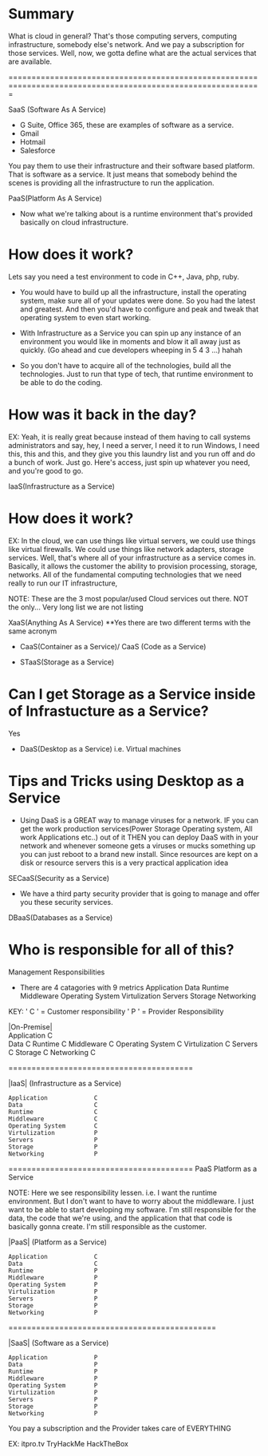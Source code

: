 # Summary
What is cloud in general? That's those computing servers, computing infrastructure, somebody else's network. And we pay a subscription for those services. Well, now, we gotta define what are the actual services that are available. 


=============================================================================================================

SaaS (Software As A Service)
- G Suite, Office 365, these are examples of software as a service.
- Gmail
- Hotmail
- Salesforce

You pay them to use their infrastructure and their software based platform. That is software as a service.
It just means that somebody behind the scenes is providing all the infrastructure to run the application.

PaaS(Platform As A Service)
- Now what we're talking about is a runtime environment that's provided basically on cloud infrastructure.

# How does it work?
Lets say you need a test environment to code in C++, Java, php, ruby. 

- You would have to build up all the infrastructure, install the operating system, make sure all of your updates were done. So you had the latest and greatest. And then you'd have to configure and peak and tweak that operating system to even start working.

- With Infrastructure as a Service you can spin up any instance of an environment you would like in moments and blow it all away just as quickly. (Go ahead and cue developers wheeping in 5 4 3 ...) hahah

- So you don't have to acquire all of the technologies, build all the technologies. Just to run that type of tech, that runtime environment to be able to do the coding. 

# How was it back in the day?
EX:
Yeah, it is really great because instead of them having to call systems administrators and say, hey, I need a server, I need it to run Windows, I need this, this and this, and they give you this laundry list and you run off and do a bunch of work. Just go. Here's access, just spin up whatever you need, and you're good to go.

IaaS(Infrastructure as a Service)
# How does it work?
EX:
In the cloud, we can use things like virtual servers, we could use things like virtual firewalls. We could use things like network adapters, storage services. Well, that's where all of your infrastructure as a service comes in. 
Basically, it allows the customer the ability to provision processing, storage, networks. All of the fundamental computing technologies that we need really to run our IT infrastructure,

NOTE: These are the 3 most popular/used Cloud services out there. NOT the only... Very long list we are not listing

XaaS(Anything As A Service) **Yes there are two different terms with the same acronym
- CaaS(Container as a Service)/ CaaS (Code as a Service)

- STaaS(Storage as a Service)
# Can I get Storage as a Service inside of Infrastucture as a Service?
 Yes

- DaaS(Desktop as a Service) i.e. Virtual machines 

# Tips and Tricks using Desktop as a Service
- Using  DaaS is a GREAT way to manage viruses for a network. IF you can get the work production services(Power Storage Operating system, All work Applications etc..) out of it THEN you can deploy DaaS with in your network and whenever someone gets a viruses or mucks something up you can just reboot to a brand new install. Since resources are kept on a disk or resource servers this is a very practical application idea

SECaaS(Security as a Service) 
- We have a third party security provider that is going to manage and offer you these security services.

DBaaS(Databases as a Service) 


# Who is responsible for all of this?

Management Responsibilities
- There are 4 catagories with 9 metrics
    Application
    Data
    Runtime
    Middleware
    Operating System
    Virtulization
    Servers
    Storage
    Networking

KEY:   ' C ' = Customer responsibility 
       ' P ' = Provider Responsibility

|On-Premise|                
    Application             C         
    Data                    C
    Runtime                 C
    Middleware              C
    Operating System        C
    Virtulization           C
    Servers                 C
    Storage                 C
    Networking              C

  ========================================

  |IaaS| (Infrastructure as a Service)

    Application             C         
    Data                    C
    Runtime                 C
    Middleware              C
    Operating System        C
    Virtulization           P
    Servers                 P
    Storage                 P
    Networking              P

========================================
PaaS Platform as a Service

NOTE: Here we see responsibility lessen. i.e. I want the runtime environment. But I don't want to have to worry about the middleware. 
I just want to be able to start developing my software. I'm still responsible for the data, the code that we're using, and the application that that code is basically gonna create. I'm still responsible as the customer.

|PaaS| (Platform as a Service)

    Application             C         
    Data                    C
    Runtime                 P
    Middleware              P
    Operating System        P
    Virtulization           P
    Servers                 P
    Storage                 P
    Networking              P

=============================================

|SaaS| (Software as a Service)  

    Application             P         
    Data                    P
    Runtime                 P
    Middleware              P
    Operating System        P
    Virtulization           P
    Servers                 P
    Storage                 P
    Networking              P

You pay a subscription and the Provider takes care of EVERYTHING

EX: itpro.tv
    TryHackMe
    HackTheBox
